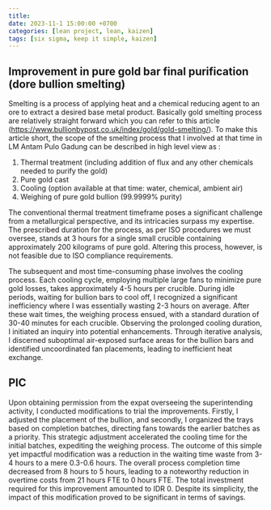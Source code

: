 ```yaml
---
title: 
date: 2023-11-1 15:00:00 +0700
categories: [lean project, lean, kaizen]
tags: [six sigma, keep it simple, kaizen]
---
```


## Improvement in pure gold bar final purification (dore bullion smelting)

Smelting is a process of applying heat and a chemical reducing agent to an ore to extract a desired base metal product. Basically gold smelting process are relatively straight forward which you can refer to this article (https://www.bullionbypost.co.uk/index/gold/gold-smelting/). To make this article short, the scope of the smelting process that I involved at that time in LM Antam Pulo Gadung can be described in high level view as : 
1. Thermal treatment (including addition of flux and any other chemicals needed to purify the gold) 
2. Pure gold cast
3. Cooling (option available at that time: water, chemical, ambient air)
4. Weighing of pure gold bullion (99.9999% purity)

The conventional thermal treatment timeframe poses a significant challenge from a metallurgical perspective, and its intricacies surpass my expertise. The prescribed duration for the process, as per ISO procedures we must oversee, stands at 3 hours for a single small crucible containing approximately 200 kilograms of pure gold. Altering this process, however, is not feasible due to ISO compliance requirements.

The subsequent and most time-consuming phase involves the cooling process. Each cooling cycle, employing multiple large fans to minimize pure gold losses, takes approximately 4-5 hours per crucible. During idle periods, waiting for bullion bars to cool off, I recognized a significant inefficiency where I was essentially wasting 2-3 hours on average. After these wait times, the weighing process ensued, with a standard duration of 30-40 minutes for each crucible. Observing the prolonged cooling duration, I initiated an inquiry into potential enhancements. Through iterative analysis, I discerned suboptimal air-exposed surface areas for the bullion bars and identified uncoordinated fan placements, leading to inefficient heat exchange.

## PIC

Upon obtaining permission from the expat overseeing the superintending activity, I conducted modifications to trial the improvements. Firstly, I adjusted the placement of the bullion, and secondly, I organized the trays based on completion batches, directing fans towards the earlier batches as a priority. This strategic adjustment accelerated the cooling time for the initial batches, expediting the weighing process. The outcome of this simple yet impactful modification was a reduction in the waiting time waste from 3-4 hours to a mere 0.3-0.6 hours. The overall process completion time decreased from 8 hours to 5 hours, leading to a noteworthy reduction in overtime costs from 21 hours FTE to 0 hours FTE. The total investment required for this improvement amounted to IDR 0. Despite its simplicity, the impact of this modification proved to be significant in terms of savings.


